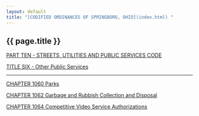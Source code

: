 ```yaml
---
layout: default 
title: "[CODIFIED ORDINANCES OF SPRINGBORO, OHIO](index.html) "
---
```


{{ page.title }}
----------------

[PART TEN - STREETS, UTILITIES AND PUBLIC SERVICES CODE](407fa412.html)

[TITLE SIX - Other Public Services](45a2a412.html)

---

[CHAPTER 1060 Parks](45aaa412.html)

[CHAPTER 1062 Garbage and Rubbish Collection and
Disposal](45cba412.html)

[CHAPTER 1064 Competitive Video Service Authorizations](4612a412.html)
